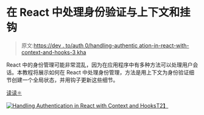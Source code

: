 # 在 React 中处理身份验证与上下文和挂钩

> 原文:[https://dev . to/auth 0/handling-authentic ation-in-react-with-context-and-hooks-3 kha](https://dev.to/auth0/handling-authentication-in-react-with-context-and-hooks-3kha)

React 中的身份管理可能非常混乱，因为在应用程序中有多种方法可以处理用户会话。本教程将展示如何在 React 中处理身份管理，方法是用上下文为身份验证细节创建一个全局状态，并用钩子更新这些细节。

[读读⚛️](https://auth0.com/blog/handling-authentication-in-react-with-context-and-hooks/?utm_source=dev&utm_medium=sc&utm_campaign=auth_reactcontexthooks)

[![Handling Authentication in React with Context and Hooks](../Images/0da01ec4ff175d64e16fd4624ede8362.png)T2】](https://res.cloudinary.com/practicaldev/image/fetch/s--DbxuF206--/c_limit%2Cf_auto%2Cfl_progressive%2Cq_auto%2Cw_880/https://cdn.auth0.com/blog/illustrations/react.png)